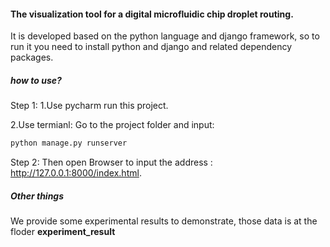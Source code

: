 #### The visualization tool for a digital microfluidic chip droplet routing.

It is developed based on the python language and django framework, so to run it you need to install python and django and related dependency packages.

##### how to use?
Step 1:
1.Use pycharm run this project.

2.Use termianl: Go to the project folder and input:

```python
python manage.py runserver
```
Step 2:
Then open  Browser  to input the address : http://127.0.0.1:8000/index.html.

##### Other things

We provide some experimental results to demonstrate, those data is at the floder **experiment_result**
